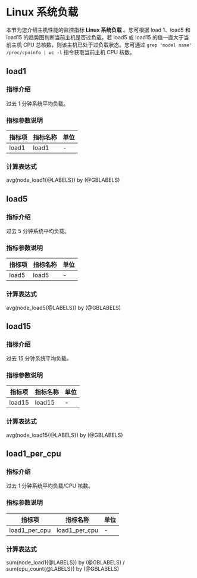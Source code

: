 # Linux 系统负载

本节为您介绍主机性能的监控指标 **Linux 系统负载** 。您可根据 load 1、load5 和 load15 的趋势图判断当前主机是否过负载，若 load5 或 load15 的值一直大于当前主机 CPU 总核数，则该主机已处于过负载状态。您可通过 `grep 'model name' /proc/cpuinfo | wc -l` 指令获取当前主机 CPU 核数。

## load1

### 指标介绍

过去 1 分钟系统平均负载。

### 指标参数说明

| **指标项** | **指标名称** | **单位** |
|---------|----------|--------|
| load1   | load1    | -      |

### 计算表达式

avg(node_load1{@LABELS}) by (@GBLABELS)

## load5

### 指标介绍

过去 5 分钟系统平均负载。

### 指标参数说明

| **指标项** | **指标名称** | **单位** |
|---------|----------|--------|
| load5   | load5    | -      |

### 计算表达式

avg(node_load5{@LABELS}) by (@GBLABELS)

## load15

### 指标介绍

过去 15 分钟系统平均负载。

### 指标参数说明

| **指标项** | **指标名称** | **单位** |
|---------|----------|--------|
| load15  | load15   | -      |

### 计算表达式

avg(node_load15{@LABELS}) by (@GBLABELS)

## load1_per_cpu

### 指标介绍

过去 1 分钟系统平均负载/CPU 核数。

### 指标参数说明

| **指标项** | **指标名称** | **单位** |
|---------|----------|--------|
| load1_per_cpu  | load1_per_cpu   | -      |

### 计算表达式

sum(node_load1{@LABELS}) by (@GBLABELS) / sum(cpu_count{@LABELS}) by (@GBLABELS)
